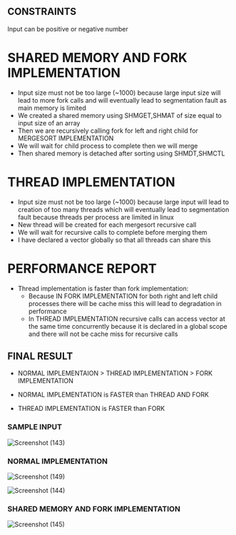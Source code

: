 ## CONSTRAINTS
Input can be positive or negative number

# SHARED MEMORY AND FORK IMPLEMENTATION
- Input size must not be too large (~1000) because large input size will lead to more fork calls and will  eventually lead to segmentation fault as main memory is limited
- We created a shared memory using SHMGET,SHMAT of size equal to input size of an array
- Then we are recursively calling fork for left and right child for MERGESORT IMPLEMENTATION
- We will wait for child process to complete then we will merge
- Then shared memory is detached after sorting using SHMDT,SHMCTL 


# THREAD IMPLEMENTATION
- Input size must not be too large (~1000) because large input will lead to creation of too many threads which will eventually lead to segmentation fault because threads per process are limited in linux
- New thread will be created for each mergesort recursive call 
- We will wait for recursive calls to complete before merging them
- I have declared a vector globally so that all threads can share this


# PERFORMANCE REPORT
- Thread implementation is faster than fork implementation:
    - Because IN FORK IMPLEMENTATION for both right and left child processes there will be cache miss 
     this will lead to degradation in performance 
    - In THREAD IMPLEMENTATION recursive calls can access vector at the same time concurrently because it is declared in a global scope and there will not be cache miss      for recursive calls

## FINAL RESULT
- NORMAL IMPLEMENTAION > THREAD IMPLEMENTATION > FORK IMPLEMENTATION

- NORMAL IMPLEMENTATION is FASTER than THREAD AND FORK 
- THREAD IMPLEMENTATION is FASTER than FORK

### SAMPLE INPUT
![Screenshot (143)](https://user-images.githubusercontent.com/110759150/204229346-dd7a89d1-1e8f-45e0-8c0f-4742fca17d5b.png)

### NORMAL IMPLEMENTATION
![Screenshot (149)](https://user-images.githubusercontent.com/110759150/204229658-0d2c6e7f-baa8-4153-8e22-a0244bef4393.png)

![Screenshot (144)](https://user-images.githubusercontent.com/110759150/204230061-6ee1cfb5-5e44-4647-b286-815fe3b23d35.png)

### SHARED MEMORY AND FORK IMPLEMENTATION
![Screenshot (145)](https://user-images.githubusercontent.com/110759150/204230471-27be7c9f-682f-4fcf-906e-eba5916e56c9.png)
